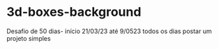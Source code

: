 # 3d-boxes-background
Desafio de 50 dias- início 21/03/23 até 9/0523  todos os dias postar um projeto simples
